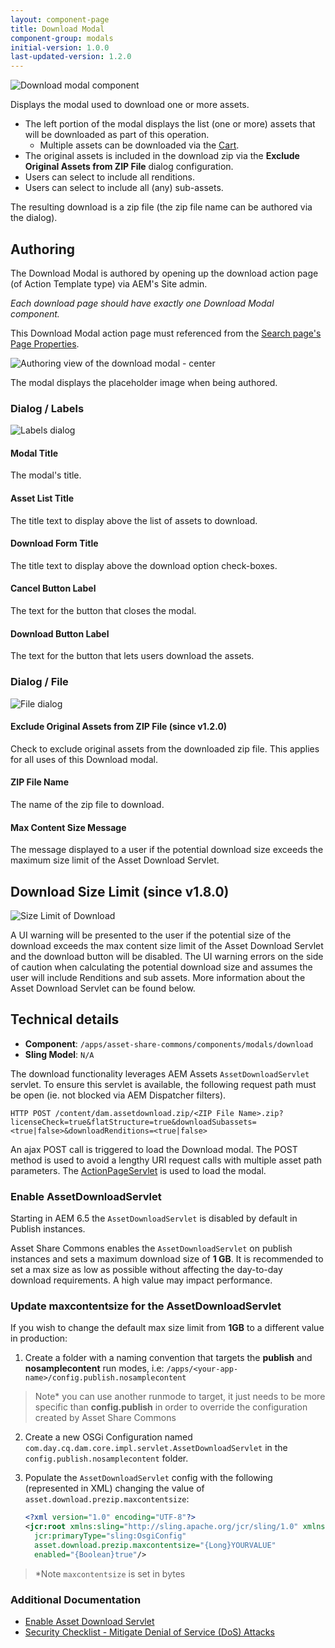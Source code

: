 ```yaml
---
layout: component-page
title: Download Modal
component-group: modals
initial-version: 1.0.0
last-updated-version: 1.2.0
---
```


![Download modal component](./images/main.png)

Displays the modal used to download one or more assets.

* The left portion of the modal displays the list (one or more) assets that will be downloaded as part of this operation.
    * Multiple assets can be downloaded via the [Cart](../cart/). 
* The original assets is included in the download zip via the **Exclude Original Assets from ZIP File** dialog configuration.
* Users can select to include all renditions.
* Users can select to include all (any) sub-assets.

The resulting download is a zip file (the zip file name can be authored via the dialog).

## Authoring

The Download Modal is authored by opening up the download action page (of Action Template type) via AEM's Site admin. 

*Each download page should have exactly one Download Modal component.*

This Download Modal action page must referenced from the [Search page's Page Properties](../search/#page-properties). 

![Authoring view of the download modal - center](./images/authoring.png)

The modal displays the placeholder image when being authored.

### Dialog / Labels

![Labels dialog](./images/dialog-labels.png)

#### Modal Title

The modal's title.

#### Asset List Title

The title text to display above the list of assets to download.

#### Download Form Title

The title text to display above the download option check-boxes.

#### Cancel Button Label

The text for the button that closes the modal.

#### Download Button Label

The text for the button that lets users download the assets.

### Dialog / File

![File dialog](./images/dialog-download-options.png)

#### Exclude Original Assets from ZIP File (since v1.2.0)
 
Check to exclude original assets from the downloaded zip file. This applies for all uses of this Download modal.

#### ZIP File Name
 
The name of the zip file to download.

#### Max Content Size Message

The message displayed to a user if the potential download size exceeds the maximum size limit of the Asset Download Servlet.

## Download Size Limit (since v1.8.0)

![Size Limit of Download](./images/ui-size-limit.png)

A UI warning will be presented to the user if the potential size of the download exceeds the max content size limit of the Asset Download Servlet and the download button will be disabled. The UI warning errors on the side of caution when calculating the potential download size and assumes the user will include Renditions and sub assets. More information about the Asset Download Servlet can be found below.

## Technical details

* **Component**: `/apps/asset-share-commons/components/modals/download`
* **Sling Model**: `N/A`

The download functionality leverages AEM Assets `AssetDownloadServlet` servlet. To ensure this servlet is
available, the following request path must be open (ie. not blocked via AEM Dispatcher filters).

    HTTP POST /content/dam.assetdownload.zip/<ZIP File Name>.zip?licenseCheck=true&flatStructure=true&downloadSubassets=<true|false>&downloadRenditions=<true|false>

An ajax POST call is triggered to load the Download modal. The POST method is used to avoid a lengthy URI request calls with multiple asset path parameters. The [ActionPageServlet](https://github.com/Adobe-Marketing-Cloud/asset-share-commons/blob/master/core/src/main/java/com/adobe/aem/commons/assetshare/components/actions/impl/ActionPageServlet.java) is used to load the modal.

### Enable AssetDownloadServlet

Starting in AEM 6.5 the `AssetDownloadServlet` is disabled by default in Publish instances.

Asset Share Commons enables the `AssetDownloadServlet` on publish instances and sets a maximum download size of **1 GB**. It is recommended to set a max size as low as possible without affecting the day-to-day download requirements. A high value may impact performance.

### Update maxcontentsize for the AssetDownloadServlet

If you wish to change the default max size limit from **1GB** to a different value in production:

1. Create a folder with a naming convention that targets the **publish** and **nosamplecontent** run modes, i.e: `/apps/<your-app-name>/config.publish.nosamplecontent`
  
  > Note* you can use another runmode to target, it just needs to be more specific than **config.publish** in order to override the configuration created by Asset Share Commons

2. Create a new OSGi Configuration named `com.day.cq.dam.core.impl.servlet.AssetDownloadServlet` in the `config.publish.nosamplecontent` folder.

3. Populate the `AssetDownloadServlet` config with the following (represented in XML) changing the value of `asset.download.prezip.maxcontentsize`:

    ```xml
    <?xml version="1.0" encoding="UTF-8"?>
    <jcr:root xmlns:sling="http://sling.apache.org/jcr/sling/1.0" xmlns:jcr="http://www.jcp.org/jcr/1.0"
      jcr:primaryType="sling:OsgiConfig"
      asset.download.prezip.maxcontentsize="{Long}YOURVALUE"
      enabled="{Boolean}true"/>
    ```

  > *Note `maxcontentsize` is set in bytes

### Additional Documentation

* [Enable Asset Download Servlet](https://helpx.adobe.com/experience-manager/6-5/assets/using/download-assets-from-aem.html#EnableAssetDownloadServlet)
* [Security Checklist - Mitigate Denial of Service (DoS) Attacks](https://helpx.adobe.com/experience-manager/6-5/sites/administering/using/security-checklist.html#FurtherReadings)